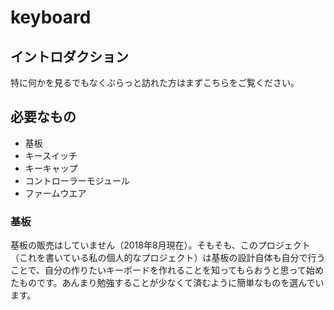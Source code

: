 # keyboard

## イントロダクション

特に何かを見るでもなくぶらっと訪れた方はまずこちらをご覧ください。

## 必要なもの

* 基板
* キースイッチ
* キーキャップ
* コントローラーモジュール
* ファームウエア

### 基板

基板の販売はしていません（2018年8月現在）。そもそも、このプロジェクト（これを書いている私の個人的なプロジェクト）は基板の設計自体も自分で行うことで、自分の作りたいキーボードを作れることを知ってもらおうと思って始めたものです。あんまり勉強することが少なくて済むように簡単なものを選んでいます。




